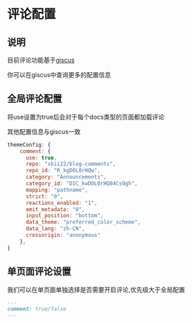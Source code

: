 # 评论配置 <Badge type="warning" text="beta" />


## 说明

目前评论功能基于[giscus](https://giscus.app/)

你可以在giscus中查询更多的配置信息

## 全局评论配置

将use设置为true后会对于每个docs类型的页面都加载评论

其他配置信息与giscus一致

```js
themeConfig: {
    comment: {
      use: true,
      repo: "skii22/blog-comments",
      repo_id: "R_kgDOL0rHQw",
      category: "Announcements",
      category_id: "DIC_kwDOL0rHQ84CsOgh", 
      mapping: "pathname", 
      strict: "0", 
      reactions_enabled: "1",
      emit_metadata: "0", 
      input_position: "bottom",
      data_theme: "preferred_color_scheme",
      data_lang: "zh-CN",
      crossorigin: "anonymous"
    },
}
```

## 单页面评论设置

我们可以在单页面单独选择是否需要开启评论,优先级大于全局配置

```markdown
---
comment: true/false
---
```